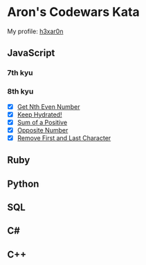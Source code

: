 # Aron's Codewars Kata

My profile: [h3xar0n](https://www.codewars.com/users/h3xar0n)

## JavaScript

### 7th kyu

### 8th kyu

- [x] [Get Nth Even Number](https://www.codewars.com/kata/5933a1f8552bc2750a0000ed)
- [x] [Keep Hydrated!](https://www.codewars.com/kata/582cb0224e56e068d800003c)
- [x] [Sum of a Positive](https://www.codewars.com/kata/5715eaedb436cf5606000381)
- [x] [Opposite Number](https://www.codewars.com/kata/56dec885c54a926dcd001095)
- [x] [Remove First and Last Character](https://www.codewars.com/kata/56bc28ad5bdaeb48760009b0)

## Ruby

## Python

## SQL

## C#

## C++
